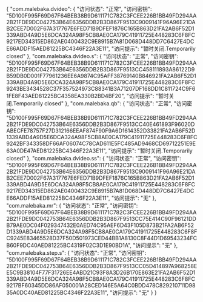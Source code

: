 {
"com.malebaka.dvideo": {
"访问状态": "正常",
"访问密钥": "5D100F995F69D67F64BEB38B9D611171C782C3FCEE226B1BB49FD294AA2B21FDE9DC042753B64E6356DDB2B3D867F9513C9009141F96A96E21DAB2CEE7D002F67A317767E6FED71B9DFEF1876C165B863D21FA2AB6F52D1339ABD4A9D5E6DCA324A98F5CB8AE0CA179C41911725E448283C6F8FC9217ED34315ED862AE0400432C9E8915B7A81D068D448DD7C6427E4DCE66ADDF15AED81225BC4346F22A3E11",
"访问提示": "暂时关闭.Temporarily closed"
},
"com.malebaka.dvideo.s": {
"访问状态": "正常",
"访问密钥": "5D100F995F69D67F64BEB38B9D611171C782C3FCEE226B1BB49FD294AA2B21FDE9DC042753B64E6356DDB2B3D867F9513CC458111893A86122D9B59DB0D001F77961236EE6A9874C95AFF38769140B846921FA2AB6F52D1339ABD4A9D5E6DCA324A98F5CB8AE0CA179C41911725E448283C6F8FC9243BE3434528C37F357524973C88341B3A71207DF168DD1C811724C9F61FE8F43AED81225BC4358EA330B2BD4BF20",
"访问提示": "暂时关闭.Temporarily closed"
},
"com.malebaka.qb": {
"访问状态": "正常",
"访问密钥": "5D100F995F69D67F64BEB38B9D611171C782C3FCEE226B1BB49FD294AA2B21FDE9DC042753B64E6356DDB2B3D867F9513CC40E461893F96020DABECFE78757F27D312166EEAF874F90F9A6D1614352D33821FA2AB6F52D1339ABD4A9D5E6DCA324A98F5CB8AE0CA179C41911725E448283C6F8FC9242BF343358DF66AF06074C78CAD611E5FC485AD9468CD69712251E9E63A0DE47AED81225BC4346F22A3E11",
"访问提示": "暂时关闭.Temporarily closed"
},
"com.malebaka.dvideo.ss": {
"访问状态": "正常",
"访问密钥": "5D100F995F69D67F64BEB38B9D611171C782C3FCEE226B1BB49FD294AA2B21FDE9DC042753B64E6356DDB2B3D867F9513C9009141F96A96E21DAB2CEE7D002F67A317767E6FED71B9DFEF1876C165B863D21FA2AB6F52D1339ABD4A9D5E6DCA324A98F5CB8AE0CA179C41911725E448283C6F8FC9217ED34315ED862AE0400432C9E8915B7A81D068D448DD7C6427E4DCE66ADDF15AED81225BC4346F22A3E11",
"访问提示": "无"
},
"com.malebaka.mr": {
"访问状态": "正常",
"访问密钥": "5D100F995F69D67F64BEB38B9D611171C782C3FCEE226B1BB49FD294AA2B21FDE9DC042753B64E6356DDB2B3D867F9513CC75E414C90F96121DDB79AE0DC04F029347432E0AED74C95AEF6D43F105D873B21FA2AB6F52D1339ABD4A9D5E6DCA324A98F5CB8AE0CA179C41911725E448283C6F8FC9245E83465528D37F50D501973CED44BB1A8130C8F44D1D69543234FCB60F9DC40AED81225BC4319F02C3D1E90BD1A",
"访问提示": "无"
},
"com.malebaka.step.s": {
"访问状态": "正常",
"访问密钥": "5D100F995F69D67F64BEB38B9D611171C782C3FCEE226B1BB49FD294AA2B21FDE9DC042753B64E6356DDB2B3D867F9513CC05D414897A968258EE5C9B38104F77F31726EE4ABD21C93F8A3D26B170E863E21FA2AB6F52D1339ABD4A9D5E6DCA324A98F5CB8AE0CA179C41911725E448283C6F8FC9217BF60345DD86AF050001A28CED146E5A64C0BDD478C829210711D9835A0DC40AED81225BC4346F22A3E11",
"访问提示": "无"
}
}
